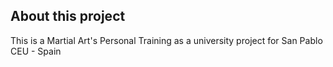 ## About this project
This is a Martial Art's Personal Training as a university project for San Pablo CEU - Spain